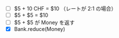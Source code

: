 - [ ] $5 + 10 CHF = $10 （レートが 2:1 の場合）
- [ ] $5 + $5 = $10
- [ ] $5 + $5 が Money を返す
- [x] Bank.reduce(Money)